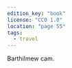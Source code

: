 ```yaml
---
edition_key: "book"
license: "CC0 1.0"
location: "page 55"
tags:
  - travel
---
```

Barthilmew cam.
